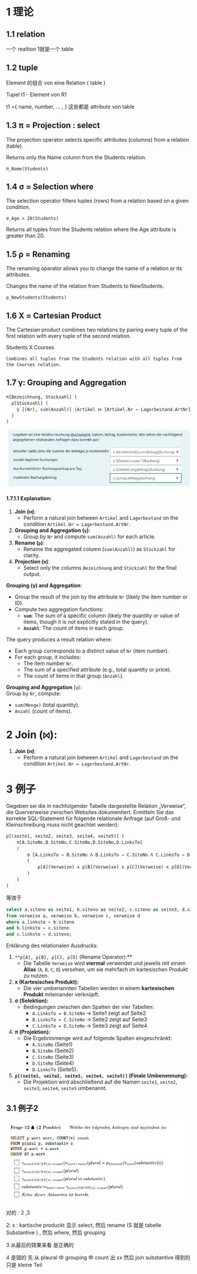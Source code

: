 
# 1 理论 

## 1.1 relation 

一个 realtion 1就是一个 table 

## 1.2 tuple

Element 的组合 von eine Relation ( table )

Tupel t1 - Element von R1

t1 ={ name, number, ... , }  这些都是 attribute von table 

## 1.3 **π = Projection**  : select

The projection operator selects specific attributes (columns) from a relation (table).

Returns only the Name column from the Students relation.

```
π_Name(Students)
```

## 1.4 **σ = Selection**  where 


The selection operator filters tuples (rows) from a relation based on a given condition.

```
σ_Age > 20(Students)
```


Returns all tuples from the Students relation where the Age attribute is greater than 20.

## 1.5 ρ = Renaming

The renaming operator allows you to change the name of a relation or its attributes.

Changes the name of the relation from Students to NewStudents.
```
ρ_NewStudents(Students)
```

## 1.6 Χ = Cartesian Product

The Cartesian product combines two relations by pairing every tuple of the first relation with every tuple of the second relation.

Students Χ Courses
```
Combines all tuples from the Students relation with all tuples from the Courses relation.
```


## 1.7 γ: Grouping and Aggregation 

```sql
π[Bezeichnung, Stückzahl] (
  ρ[Stückzahl] (
    γ [(Nr), sum(Anzahl)] (Artikel ⨝ [Artikel.Nr = Lagerbestand.ArtNr] Lagerbestand)
  )
)

```

![](image/Pasted%20image%2020241221215927.png)

#### 1.7.1.1 Explanation:

1. **Join (`⨝`)**:
    - Perform a natural join between `Artikel` and `Lagerbestand` on the condition `Artikel.Nr = Lagerbestand.ArtNr`.
2. **Grouping and Aggregation (`γ`)**:
    - Group by `Nr` and compute `sum(Anzahl)` for each article.
3. **Rename (`ρ`)**:
    - Rename the aggregated column (`sum(Anzahl)`) as `Stückzahl` for clarity.
4. **Projection (`π`)**:
    - Select only the columns `Bezeichnung` and `Stückzahl` for the final output.

**Grouping (γ) and Aggregation**:
- Group the result of the join by the attribute `Nr` (likely the item number or ID).
- Compute two aggregation functions:
    - **`sum`**: The sum of a specific column (likely the quantity or value of items, though it is not explicitly stated in the query).
    - **`Anzahl`**: The count of items in each group.

The query produces a result relation where:
- Each group corresponds to a distinct value of `Nr` (item number).
- For each group, it includes:
    - The item number `Nr`.
    - The sum of a specified attribute (e.g., total quantity or price).
    - The count of items in that group (`Anzahl`).

**Grouping and Aggregation** (`γ`):  
Group by `Nr`, compute:
- `sum(Menge)` (total quantity).
- `Anzahl` (count of items).

# 2 **Join (`⨝`)**:

1. **Join (`⨝`)**:
    - Perform a natural join between `Artikel` and `Lagerbestand` on the condition `Artikel.Nr = Lagerbestand.ArtNr`.
# 3 例子

Gegeben sei die in nachfolgender Tabelle dargestellte Relation „Verweise“, die Querverweise zwischen Websites dokumentiert. Ermitteln Sie das korrekte SQL-Statement für folgende relationale Anfrage (auf Groß- und Kleinschreibung muss nicht geachtet werden):
```sql
ρ[(seite1, seite2, seite3, seite4, seite5)] (
    π[A.SiteNo,B.SiteNo,C.SiteNo,D.SiteNo,D.LinksTo]
    (
        σ [A.LinksTo = B.SiteNo Λ B.LinksTo = C.SiteNo Λ C.LinksTo = D.SiteNo]
        (
            ρ[A](Verweise) x ρ[B](Verweise) x ρ[C](Verweise) x ρ[D](Verweise)
        )
    )
)
```

等效于 
```sql
select a.siteno as seite1, b.siteno as seite2, c.siteno as seite3, d.siteno as seite4, d.linksto as seite5
from verweise a, verweise b, verweise c, verweise d
where a.linksto = b.siteno
and b.linksto = c.siteno
and c.linksto = d.siteno;

```

Erklärung des relationalen Ausdrucks:

1. `**ρ[A], ρ[B], ρ[C], ρ[D]` (Rename Operator):**
    - Die Tabelle `Verweise` wird **viermal** verwendet und jeweils mit einem **Alias** (`A`, `B`, `C`, `D`) versehen, um sie mehrfach im kartesischen Produkt zu nutzen.
2. **x (Kartesisches Produkt):**
    - Die vier umbenannten Tabellen werden in einem **kartesischen Produkt** miteinander verknüpft.
3. **σ (Selektion):**
    - Bedingungen zwischen den Spalten der vier Tabellen:
        - `A.LinksTo = B.SiteNo` → Seite1 zeigt auf Seite2
        - `B.LinksTo = C.SiteNo` → Seite2 zeigt auf Seite3
        - `C.LinksTo = D.SiteNo` → Seite3 zeigt auf Seite4
4. **π (Projektion):**
    - Die Ergebnismenge wird auf folgende Spalten eingeschränkt:
        - `A.SiteNo` (Seite1)
        - `B.SiteNo` (Seite2)
        - `C.SiteNo` (Seite3)
        - `D.SiteNo` (Seite4)
        - `D.LinksTo` (Seite5).
5. **`ρ[(seite1, seite2, seite3, seite4, seite5)]` (Finale Umbenennung):**
    - Die Projektion wird abschließend auf die Namen `seite1`, `seite2`, `seite3`, `seite4`, `seite5` umbenannt.



## 3.1 例子2 

![](image/Pasted%20image%2020250718133058.png)



对的 : 2 ,3  

2: 
x : kartische produckt 
显示 select, 然后 rename (S 就是 tabelle Substantive ) , 然后 where,   然后 grouping 

3 
从最后的效果来看 是正确的

4 是错的
 先 从 plaural 中 grouping 中 count 出 xx 
 然后 join substantive
得到的 只是 kleine Teil 


